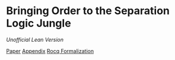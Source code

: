 # Bringing Order to the Separation Logic Jungle
_Unofficial Lean Version_

[Paper](https://link.springer.com/chapter/10.1007/978-3-319-71237-6_10)
[Appendix](https://www.cs.princeton.edu/~appel/papers/bringing-order-appendix.pdf)
[Rocq Formalization](https://github.com/QinxiangCao/UnifySL/tree/master)
